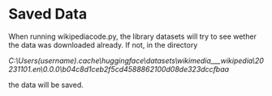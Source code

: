# Saved Data
When running wikipediacode.py, the library datasets will try to see wether the data was downloaded already. If not, in the directory

*C:\Users\(username)\.cache\huggingface\datasets\wikimedia___wikipedia\20231101.en\0.0.0\b04c8d1ceb2f5cd4588862100d08de323dccfbaa*

the data will be saved.
